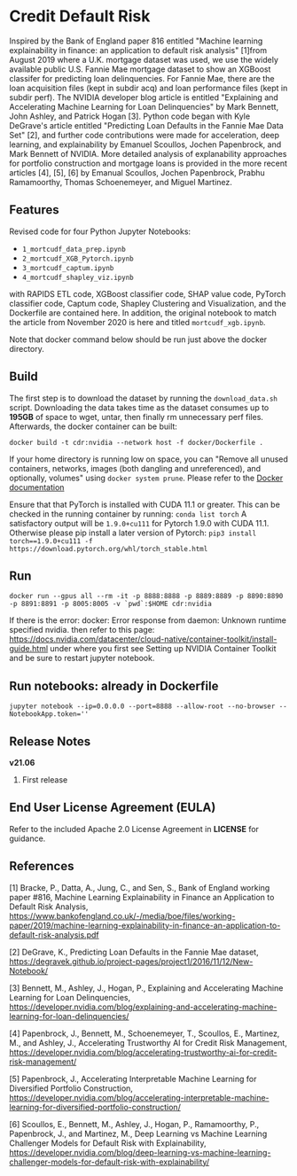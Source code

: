 # Credit Default Risk 
Inspired by the Bank of England paper 816 entitled "Machine learning explainability in finance: an application to default risk analysis" [1]from August 2019 where a U.K. mortgage dataset was used, we use the widely available public U.S. Fannie Mae mortgage dataset to show an XGBoost classifer for predicting loan delinquencies. For Fannie Mae, there are the loan acquisition files (kept in subdir acq) and loan performance files (kept in subdir perf). The NVIDIA developer blog article is entitled "Explaining and Accelerating Machine Learning for Loan Delinquencies" by Mark Bennett, John Ashley, and Patrick Hogan [3]. Python code began with Kyle DeGrave's article entitled "Predicting Loan Defaults in the Fannie Mae Data Set" [2], and further code contributions were made for acceleration, deep learning, and explainability by Emanuel Scoullos, Jochen Papenbrock, and Mark Bennett of NVIDIA. More detailed analysis of explanability approaches for portfolio construction and mortgage loans is provided in the more recent articles [4], [5], [6] by Emanual Scoullos, Jochen Papenbrock, Prabhu Ramamoorthy, Thomas Schoenemeyer, and Miguel Martinez.

## Features
Revised code for four Python Jupyter Notebooks:

- `1_mortcudf_data_prep.ipynb`
- `2_mortcudf_XGB_Pytorch.ipynb`
- `3_mortcudf_captum.ipynb`
- `4_mortcudf_shapley_viz.ipynb`

with RAPIDS ETL code, XGBoost classifier code, SHAP value code, PyTorch classifier code, Captum code, Shapley Clustering and Visualization, and the Dockerfile are contained here. In addition, the original notebook to match the article from November 2020 is here and titled `mortcudf_xgb.ipynb`.

Note that docker command below should be run just above the docker directory.

## Build
The first step is to download the dataset by running the `download_data.sh` script. Downloading the data takes time as the dataset consumes up to <strong>195GB</strong> of space to wget, untar, then finally rm unnecessary perf files. Afterwards, the docker container can be built:

```
docker build -t cdr:nvidia --network host -f docker/Dockerfile .
```
If your home directory is running low on space, you can "Remove all unused containers, networks, images (both dangling and unreferenced), and optionally, volumes" using `docker system prune`. Please refer to the [Docker documentation](https://docs.docker.com/engine/reference/commandline/system_prune/)

Ensure that that PyTorch is installed with CUDA 11.1 or greater. This can be checked in the running container by running: `conda list torch`
A satisfactory output will be `1.9.0+cu111` for Pytorch 1.9.0 with CUDA 11.1. Otherwise please pip install a later version of Pytorch: `pip3 install torch==1.9.0+cu111 -f https://download.pytorch.org/whl/torch_stable.html`

## Run

```
docker run --gpus all --rm -it -p 8888:8888 -p 8889:8889 -p 8890:8890 -p 8891:8891 -p 8005:8005 -v `pwd`:$HOME cdr:nvidia 
```

If there is the error: docker: Error response from daemon: Unknown runtime specified nvidia.
then refer to this page: https://docs.nvidia.com/datacenter/cloud-native/container-toolkit/install-guide.html
under where you first see Setting up NVIDIA Container Toolkit and be sure to restart jupyter notebook.

## Run notebooks: already in Dockerfile
```
jupyter notebook --ip=0.0.0.0 --port=8888 --allow-root --no-browser --NotebookApp.token=''
```

## Release Notes
**v21.06**
1. First release


## End User License Agreement (EULA)
Refer to the included Apache 2.0 License Agreement in **LICENSE** for guidance.

## References

[1] Bracke, P., Datta, A., Jung, C., and Sen, S., Bank of England working paper #816, Machine Learning Explainability in Finance an Application to Default Risk Analysis, https://www.bankofengland.co.uk/-/media/boe/files/working-paper/2019/machine-learning-explainability-in-finance-an-application-to-default-risk-analysis.pdf <br>

[2] DeGrave, K., Predicting Loan Defaults in the Fannie Mae dataset, https://degravek.github.io/project-pages/project1/2016/11/12/New-Notebook/ <br>

[3] Bennett, M., Ashley, J., Hogan, P., Explaining and Accelerating Machine Learning for Loan Delinquencies, https://developer.nvidia.com/blog/explaining-and-accelerating-machine-learning-for-loan-delinquencies/ <br>

[4] Papenbrock, J., Bennett, M., Schoenemeyer, T., Scoullos, E., Martinez, M., and Ashley, J., Accelerating Trustworthy AI for Credit Risk Management, https://developer.nvidia.com/blog/accelerating-trustworthy-ai-for-credit-risk-management/ <br>

[5] Papenbrock, J., Accelerating Interpretable Machine Learning for Diversified Portfolio Construction, https://developer.nvidia.com/blog/accelerating-interpretable-machine-learning-for-diversified-portfolio-construction/ <br>

[6] Scoullos, E., Bennett, M., Ashley, J., Hogan, P., Ramamoorthy, P., Papenbrock, J., and Martinez, M., Deep Learning vs Machine Learning Challenger Models for Default Risk with Explainability, https://developer.nvidia.com/blog/deep-learning-vs-machine-learning-challenger-models-for-default-risk-with-explainability/ <br>
